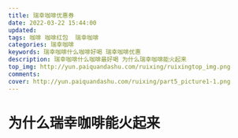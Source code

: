 ```yaml
---
title: 瑞幸咖啡优惠券
date: 2022-03-22 15:44:00
updated:
tags: 咖啡 咖啡红包  瑞幸咖啡
categories: 瑞幸咖啡
keywords: 瑞幸咖啡什么咖啡好喝 瑞幸咖啡优惠
description: 瑞幸咖啡什么咖啡最好喝 为什么瑞幸咖啡能火起来
top_img: http://yun.paiquandashu.com/ruixing/ruixingtop_img.png
comments:
cover: http://yun.paiquandashu.com/ruixing/part5_picture1-1.png
---
```

# 为什么瑞幸咖啡能火起来
